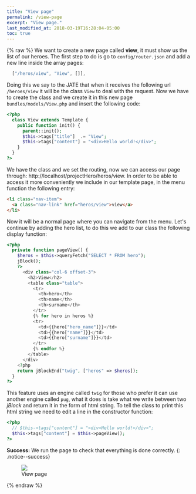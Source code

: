 ```yaml
---
title: "View page"
permalink: /view-page
excerpt: "View page."
last_modified_at: 2018-03-19T16:28:04-05:00
toc: true
---
```


{% raw %}
We want to create a new page called __view__, it must show us the list of our heroes. The first step to do is go to `config/router.json` and add a new line inside the array pages:
```js
  ["/heros/view", "View", []],
```
Doing this we say to the JATE that when it receives the following url `/heroes/view`  it will be the class `View` to deal with the request. Now we have to create the class and we create it in this new page `bundles/models/View.php` and insert the following code:
```php
<?php
  class View extends Template {
    public function init() {
      parent::init();
      $this->tags["title"]  .= "View";
      $this->tags["content"] = "<div>Hello world!</div>";
    }
  }
?>
```
We have the class and we set the routing, now we can access our page through:
http://localhost/projectHero/heros/view.
In order to be able to access it more conveniently we include in our template page, in the menu function the following entry:
```html
<li class="nav-item">
  <a class="nav-link" href="heros/view">view</a>
</li>
```
Now it will be a normal page where you can navigate from the menu. Let's continue by adding the hero list, to do this we add to our class the following display function:
```php
<?php
  private function pageView() {
    $heros = $this->queryFetch("SELECT * FROM hero");
    jBlock();
    ?>
      <div class="col-6 offset-3">
        <h2>View</h2>
        <table class="table">
          <tr>
            <th>hero</th>
            <th>name</th>
            <th>surname</th>
          </tr>
          {% for hero in heros %}
          <tr>
            <td>{{hero["hero_name"]}}</td>
            <td>{{hero["name"]}}</td>
            <td>{{hero["surname"]}}</td>
          </tr>
          {% endfor %}
        </table>
      </div>
    <?php
    return jBlockEnd("twig", ["heros" => $heros]);
  }
?>
```
This feature uses an engine called `twig` for those who prefer it can use another engine called `pug`, what it does is take what we write between two _jBlock_ and return it in the form of html string. To tell the class to print this html string we need to edit a line in the constructor function:
```php
<?php
  // $this->tags["content"] = "<div>Hello world!</div>";
  $this->tags["content"] = $this->pageView();
?>
```

**Success:** We run the page to check that everything is done correctly.
{: .notice--success}

<figure>
	<a href="https://user-images.githubusercontent.com/16030020/38466615-696d1c3e-3b2c-11e8-98fc-6ac742b22472.png">
    <img src="https://user-images.githubusercontent.com/16030020/38466615-696d1c3e-3b2c-11e8-98fc-6ac742b22472.png">
  </a>
	<figcaption>
    View page
  </figcaption>
</figure>
{% endraw %}
